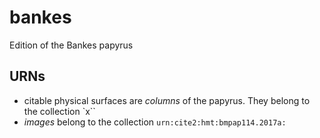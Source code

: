 # bankes


Edition of the Bankes papyrus


## URNs

-  citable physical surfaces are *columns* of the papyrus.  They belong to the collection `x``
-  *images* belong to the collection `urn:cite2:hmt:bmpap114.2017a:`
